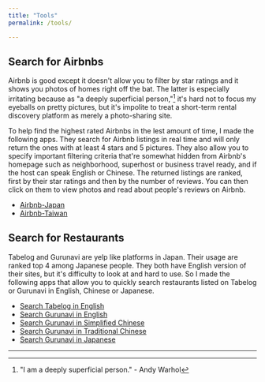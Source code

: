 ```yaml
---
title: "Tools"
permalink: /tools/

---
```


## Search for Airbnbs 
Airbnb is good except it doesn't allow you to filter by star ratings and it shows you photos of homes right off the bat. The latter is especially irritating because as "a deeply superficial person,"[^1] it's hard not to focus my eyeballs on pretty pictures, but it's impolite to treat a short-term rental discovery platform as merely a photo-sharing site. 

To help find the highest rated Airbnbs in the lest amount of time, I made the following apps. They search for Airbnb listings in real time and will only return the ones with at least 4 stars and 5 pictures. They also allow you to specify important filtering criteria that're somewhat hidden from Airbnb's homepage such as neighborhood, superhost or business travel ready, and if the host can speak English or Chinese. The returned listings are ranked, first by their star ratings and then by the number of reviews. You can then click on them to view photos and read about people's reviews on Airbnb. 

* [Airbnb-Japan](https://cabaceo.shinyapps.io/airbnb-japan/)
* [Airbnb-Taiwan](https://cabaceo.shinyapps.io/airbnb-taiwan/)


## Search for Restaurants
Tabelog and Gurunavi are yelp like platforms in Japan. Their usage are ranked top 4 among Japanese people. They both have English version of their sites, but it's difficulty to look at and hard to use. So I made the following apps that allow you to quickly search restaurants listed on Tabelog or Gurunavi in English, Chinese or Japanese. 

* [Search Tabelog in English](https://cabaceo.shinyapps.io/tabelog-en/)
* [Search Gurunavi in English](https://cabaceo.shinyapps.io/gurunavi-en/)
* [Search Gurunavi in Simplified Chinese](https://cabaceo.shinyapps.io/gurunavi-cn/)
* [Search Gurunavi in Traditional Chinese](https://cabaceo.shinyapps.io/gurunavi-tw/)
* [Search Gurunavi in Japanese](https://cabaceo.shinyapps.io/gurunavi-jp/)

- - -
[^1]: "I am a deeply superficial person." - Andy Warhol 